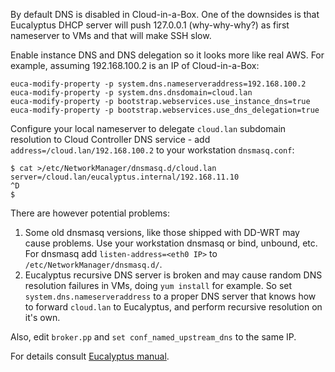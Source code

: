By default DNS is disabled in Cloud-in-a-Box. One of the downsides is that Eucalyptus DHCP server will push 127.0.0.1 (why-why-why?) as first nameserver to VMs and that will make SSH slow.

Enable instance DNS and DNS delegation so it looks more like real AWS. For example, assuming 192.168.100.2 is an IP of Cloud-in-a-Box:

    euca-modify-property -p system.dns.nameserveraddress=192.168.100.2
    euca-modify-property -p system.dns.dnsdomain=cloud.lan
    euca-modify-property -p bootstrap.webservices.use_instance_dns=true
    euca-modify-property -p bootstrap.webservices.use_dns_delegation=true

Configure your local nameserver to delegate `cloud.lan` subdomain resolution to Cloud Controller DNS service - add `address=/cloud.lan/192.168.100.2` to your workstation `dnsmasq.conf`:

    $ cat >/etc/NetworkManager/dnsmasq.d/cloud.lan
    server=/cloud.lan/eucalyptus.internal/192.168.11.10
    ^D
    $

There are however potential problems:

1. Some old dnsmasq versions, like those shipped with DD-WRT may cause problems. Use your workstation dnsmasq or bind, unbound, etc. For dnsmasq add `listen-address=<eth0 IP>` to `/etc/NetworkManager/dnsmasq.d/`.
2. Eucalyptus recursive DNS server is broken and may cause random DNS resolution failures in VMs, doing `yum install` for example. So set `system.dns.nameserveraddress` to a proper DNS server that knows how to forward `cloud.lan` to Eucalyptus, and perform recursive resolution on it's own.

Also, edit `broker.pp` and `set conf_named_upstream_dns` to the same IP.

For details consult [Eucalyptus manual](https://www.eucalyptus.com/docs/eucalyptus/3.4/index.html#shared/setting_up_dns.html).

